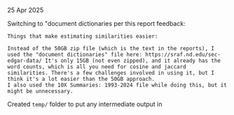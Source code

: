 25 Apr 2025

Switching to "document dictionaries per this report feedback:

```
Things that make estimating similarities easier:

Instead of the 50GB zip file (which is the text in the reports), I used the "document dictionaries" file here: https://sraf.nd.edu/sec-edgar-data/ It's only 15GB (not even zipped), and it already has the word counts, which is all you need for cosine and jaccard similarities. There's a few challenges involved in using it, but I think it's a lot easier than the 50GB approach.
I also used the 10X Summaries: 1993-2024 file while doing this, but it might be unnecessary.
```


Created `temp/` folder to put any intermediate output in